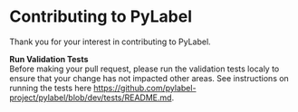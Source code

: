 # Contributing to PyLabel
Thank you for your interest in contributing to PyLabel. 

**Run Validation Tests**<br>
Before making your pull request, please run the validation tests localy to ensure that your change has not impacted other areas. See instructions on running the tests here https://github.com/pylabel-project/pylabel/blob/dev/tests/README.md. 
